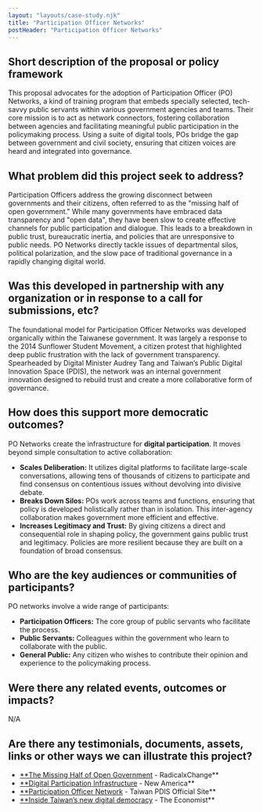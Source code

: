 ```yaml
---
layout: "layouts/case-study.njk"
title: "Participation Officer Networks"
postHeader: "Participation Officer Networks"
---
```


## Short description of the proposal or policy framework

This proposal advocates for the adoption of Participation Officer (PO) Networks, a kind of training program that embeds specially selected, tech-savvy public servants within various government agencies and teams. Their core mission is to act as network connectors, fostering collaboration between agencies and facilitating meaningful public participation in the policymaking process. Using a suite of digital tools, POs bridge the gap between government and civil society, ensuring that citizen voices are heard and integrated into governance.

## What problem did this project seek to address?

Participation Officers address the growing disconnect between governments and their citizens, often referred to as the "missing half of open government." While many governments have embraced data transparency and "open data", they have been slow to create effective channels for public participation and dialogue. This leads to a breakdown in public trust, bureaucratic inertia, and policies that are unresponsive to public needs. PO Networks directly tackle issues of departmental silos, political polarization, and the slow pace of traditional governance in a rapidly changing digital world.

## Was this developed in partnership with any organization or in response to a call for submissions, etc?

The foundational model for Participation Officer Networks was developed organically within the Taiwanese government. It was largely a response to the 2014 Sunflower Student Movement, a citizen protest that highlighted deep public frustration with the lack of government transparency. Spearheaded by Digital Minister Audrey Tang and Taiwan’s Public Digital Innovation Space (PDIS), the network was an internal government innovation designed to rebuild trust and create a more collaborative form of governance.

## How does this support more democratic outcomes?

PO Networks create the infrastructure for **digital participation**. It moves beyond simple consultation to active collaboration:

- **Scales Deliberation:** It utilizes digital platforms to facilitate large-scale conversations, allowing tens of thousands of citizens to participate and find consensus on contentious issues without devolving into divisive debate.
- **Breaks Down Silos:** POs work across teams and functions, ensuring that policy is developed holistically rather than in isolation. This inter-agency collaboration makes government more efficient and effective.
- **Increases Legitimacy and Trust:** By giving citizens a direct and consequential role in shaping policy, the government gains public trust and legitimacy. Policies are more resilient because they are built on a foundation of broad consensus.

## Who are the key audiences or communities of participants?

PO networks involve a wide range of participants:

- **Participation Officers:** The core group of public servants who facilitate the process.
- **Public Servants:** Colleagues within the government who learn to collaborate with the public.
- **General Public:** Any citizen who wishes to contribute their opinion and experience to the policymaking process.

## Were there any related events, outcomes or impacts?

N/A

## Are there any testimonials, documents, assets, links or other ways we can illustrate this project?

- [**The Missing Half of Open Government](https://www.radicalxchange.org/media/blog/the-missing-half-of-open-government/) - RadicalxChange**
- [**Digital Participation Infrastructure](https://www.newamerica.org/digital-impact-governance-initiative/collections/infrastructure-for-the-digital-age/digital-participation-infrastructure/) - New America**
- [**Participation Officer Network](https://po.pdis.nat.gov.tw/en/po/) - Taiwan PDIS Official Site**
- [**Inside Taiwan’s new digital democracy](https://www.economist.com/open-future/2019/03/12/inside-taiwans-new-digital-democracy) - The Economist**